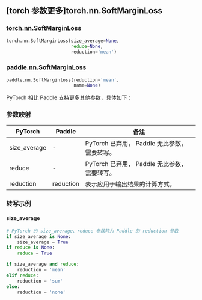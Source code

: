 ## [torch 参数更多]torch.nn.SoftMarginLoss

### [torch.nn.SoftMarginLoss](https://pytorch.org/docs/stable/generated/torch.nn.SoftMarginLoss.html#torch.nn.SoftMarginLoss)

```python
torch.nn.SoftMarginLoss(size_average=None,
                        reduce=None,
                        reduction='mean')
```

### [paddle.nn.SoftMarginLoss](https://www.paddlepaddle.org.cn/documentation/docs/zh/develop/api/paddle/nn/SoftMarginLoss_cn.html#softmarginloss)

```python
paddle.nn.SoftMarginloss(reduction='mean',
                         name=None)
```

PyTorch 相比 Paddle 支持更多其他参数，具体如下：

### 参数映射

| PyTorch      | Paddle    | 备注                                         |
| ------------ | --------- | -------------------------------------------- |
| size_average | -         | PyTorch 已弃用， Paddle 无此参数，需要转写。 |
| reduce       | -         | PyTorch 已弃用， Paddle 无此参数，需要转写。 |
| reduction    | reduction | 表示应用于输出结果的计算方式。               |

### 转写示例

#### size_average

```python
# PyTorch 的 size_average、reduce 参数转为 Paddle 的 reduction 参数
if size_average is None:
    size_average = True
if reduce is None:
    reduce = True

if size_average and reduce:
    reduction = 'mean'
elif reduce:
    reduction = 'sum'
else:
    reduction = 'none'
```
